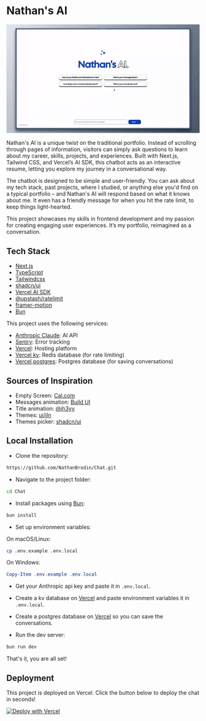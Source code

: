 # Nathan's AI

![Preview](./.github/nathan-s-ai.gif)

Nathan's AI is a unique twist on the traditional portfolio. Instead of scrolling through pages of information, visitors can simply ask questions to learn about my career, skills, projects, and experiences. Built with Next.js, Tailwind CSS, and Vercel’s AI SDK, this chatbot acts as an interactive resume, letting you explore my journey in a conversational way.

The chatbot is designed to be simple and user-friendly. You can ask about my tech stack, past projects, where I studied, or anything else you'd find on a typical portfolio – and Nathan's AI will respond based on what it knows about me. It even has a friendly message for when you hit the rate limit, to keep things light-hearted.

This project showcases my skills in frontend development and my passion for creating engaging user experiences. It’s my portfolio, reimagined as a conversation.

## Tech Stack

- [Next.js](https://nextjs.org/)
- [TypeScript](https://www.typescriptlang.org/)
- [Tailwindcss](https://tailwindcss.com/)
- [shadcn/ui](https://ui.shadcn.com/)
- [Vercel AI SDK](https://sdk.vercel.ai/docs/introduction)
- [@upstash/ratelimit](https://upstash.com/docs/oss/sdks/ts/ratelimit/overview)
- [framer-motion](https://www.framer.com/motion/)
- [Bun](https://bun.sh)

This project uses the following services:

- [Anthropic Claude](https://www.anthropic.com/): AI API
- [Sentry](https://sentry.io/welcome/): Error tracking
- [Vercel](https://vercel.com/home): Hosting platform
- [Vercel kv](https://vercel.com/docs/storage/vercel-kv): Redis database (for rate limiting)
- [Vercel postgres](https://vercel.com/docs/storage/vercel-postgres): Postgres database (for saving conversations)

## Sources of Inspiration

- Empty Screen: [Cal.com](https://cal.com/)
- Messages animation: [Build UI](https://buildui.com/recipes/animated-list)
- Title animation: [@jh3yy](https://x.com/jh3yy/status/1849062440773820747)
- Themes: [ui/jln](https://ui.jln.dev/)
- Themes picker: [shadcn/ui](https://ui.shadcn.com/themes)

## Local Installation

- Clone the repository:

```bash
https://github.com/NathanBrodin/Chat.git
```

- Navigate to the project folder:

```bash
cd Chat
```

- Install packages using [Bun](https://bun.sh/docs/installation):

```bash
bun install
```

- Set up environment variables:

On macOS/Linux:

```bash
cp .env.example .env.local
```

On Windows:

```powershell
Copy-Item .env.example .env.local

```

- Get your Anthropic api key and paste it in `.env.local`.

- Create a kv database on [Vercel](https://vercel.com/storage/kv) and paste environment variables it in `.env.local`.

- Create a postgres database on [Vercel](https://vercel.com/storage/postgres) so you can save the conversations.

- Run the dev server:

```bash
bun run dev
```

That's it, you are all set!

## Deployment

This project is deployed on Vercel. Click the button below to deploy the chat in seconds!

[![Deploy with Vercel](https://vercel.com/button)](https://vercel.com/new/clone?repository-url=https%3A%2F%2Fgithub.com%2Fnathanbrodin%2Fchat&env=ANTHROPIC_API_KEY,KV_URL,KV_REST_API_URL,KV_REST_API_TOKEN,KV_REST_API_READ_ONLY_TOKEN&demo-title=Nathan's%20AI&demo-description=Curious%20about%20Nathan%20Brodin%3F%20Ask%20his%20AI%20anything!&demo-url=https%3A%2F%2Fchat.brodin.dev)

